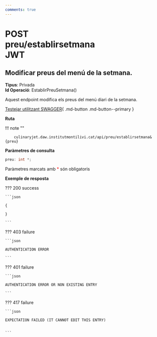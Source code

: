 ```yaml
---
comments: true
---
```


# <div class="inline-flex"><div class="badge post">POST</div>preu/establirsetmana <div class="badge" title="Requereix JWT">JWT</div></div>

## Modificar preus del menú de la setmana.

**Tipus**: Privada
<br>
**Id Operació**: EstablirPreuSetmana()

Aquest endpoint modifica els preus del menú diari de la setmana.

[Testejar utilitzant SWAGGER](../../playground.md){ .md-button .md-button--primary }

**Ruta**

!!! note ""

        culinaryjet.daw.institutmontilivi.cat/api/preu/establirsetmana&{preu}

**Paràmetres de consulta**

```c#
preu: int *;
```

Paràmetres marcats amb <span style="color: red">\*</span> són obligatoris

**Exemple de resposta**

??? 200 success

    ```json

    {

    }

    ```

??? 403 failure

    ```json

    AUTHENTICATION ERROR

    ```

??? 401 failure

    ```json

    AUTHENTICATION ERROR OR NON EXISTING ENTRY

    ```

??? 417 failure

    ```json

    EXPECTATION FAILED (IT CANNOT EDIT THIS ENTRY)


    ```
